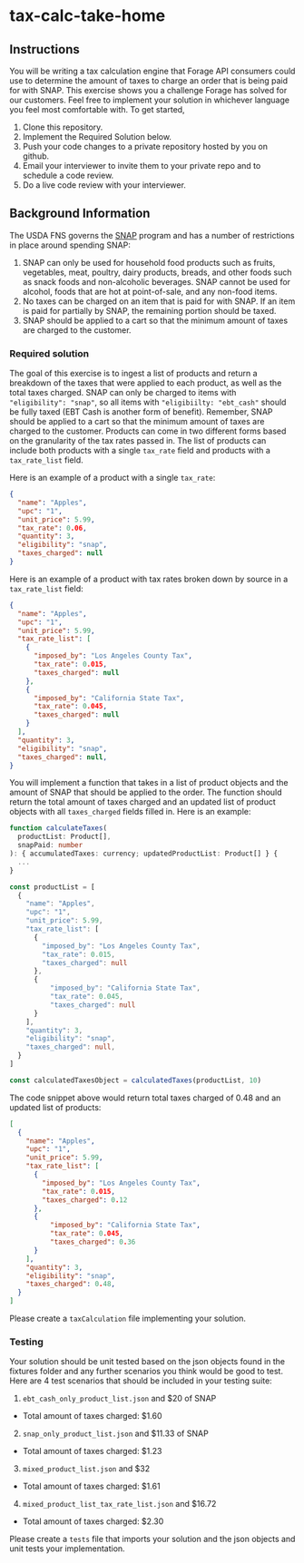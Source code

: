 # tax-calc-take-home

## Instructions
You will be writing a tax calculation engine that Forage API consumers could use to determine the amount of taxes to charge an order that is being paid for with SNAP. This exercise shows you a challenge Forage has solved for our customers. Feel free to implement your solution in whichever language you feel most comfortable with. To get started,

1. Clone this repository.
1. Implement the Required Solution below.
1. Push your code changes to a private repository hosted by you on github. 
1. Email your interviewer to invite them to your private repo and to schedule a code review.
1. Do a live code review with your interviewer. 

## Background Information
The USDA FNS governs the [SNAP](https://www.fns.usda.gov/snap/supplemental-nutrition-assistance-program) program and has a number of restrictions in place around spending SNAP:
1. SNAP can only be used for household food products such as fruits, vegetables, meat, poultry, dairy products, breads, and other foods such as snack foods and non-alcoholic beverages. SNAP cannot be used for alcohol, foods that are hot at point-of-sale, and any non-food items.
2. No taxes can be charged on an item that is paid for with SNAP. If an item is paid for partially by SNAP, the remaining portion should be taxed.
3. SNAP should be applied to a cart so that the minimum amount of taxes are charged to the customer.

### Required solution
The goal of this exercise is to ingest a list of products and return a breakdown of the taxes that were applied to each product, as well as the total taxes charged. SNAP can only be charged to items with `"eligibility": "snap"`, so all items with `"eligibiilty: "ebt_cash"` should be fully taxed (EBT Cash is another form of benefit). Remember, SNAP should be applied to a cart so that the minimum amount of taxes are charged to the customer. Products can come in two different forms based on the granularity of the tax rates passed in. The list of products can include both products with a single `tax_rate` field and products with a `tax_rate_list` field.

Here is an example of a product with a single `tax_rate`:
```json
{
  "name": "Apples",
  "upc": "1",
  "unit_price": 5.99,
  "tax_rate": 0.06,
  "quantity": 3,
  "eligibility": "snap",
  "taxes_charged": null
}
```

Here is an example of a product with tax rates broken down by source in a `tax_rate_list` field:
```json
{
  "name": "Apples",
  "upc": "1",
  "unit_price": 5.99,
  "tax_rate_list": [
    {
      "imposed_by": "Los Angeles County Tax",
      "tax_rate": 0.015,
      "taxes_charged": null
    },
    {
      "imposed_by": "California State Tax",
      "tax_rate": 0.045,
      "taxes_charged": null
    }
  ],
  "quantity": 3,
  "eligibility": "snap",
  "taxes_charged": null,
}
```

You will implement a function that takes in a list of product objects and the amount of SNAP that should be applied to the order. The function should return the total amount of taxes charged and an updated list of product objects with all `taxes_charged` fields filled in. Here is an example:
```typescript
function calculateTaxes(
  productList: Product[],
  snapPaid: number
): { accumulatedTaxes: currency; updatedProductList: Product[] } {
  ...
}

const productList = [
  {
    "name": "Apples",
    "upc": "1",
    "unit_price": 5.99,
    "tax_rate_list": [
      {
        "imposed_by": "Los Angeles County Tax",
        "tax_rate": 0.015,
        "taxes_charged": null
      },
      {
          "imposed_by": "California State Tax",
          "tax_rate": 0.045,
          "taxes_charged": null
      }
    ],
    "quantity": 3,
    "eligibility": "snap",
    "taxes_charged": null,
  }
]

const calculatedTaxesObject = calculatedTaxes(productList, 10)
```

The code snippet above would return total taxes charged of 0.48 and an updated list of products:
```json
[
  {
    "name": "Apples",
    "upc": "1",
    "unit_price": 5.99,
    "tax_rate_list": [
      {
        "imposed_by": "Los Angeles County Tax",
        "tax_rate": 0.015,
        "taxes_charged": 0.12
      },
      {
          "imposed_by": "California State Tax",
          "tax_rate": 0.045,
          "taxes_charged": 0.36
      }
    ],
    "quantity": 3,
    "eligibility": "snap",
    "taxes_charged": 0.48,
  }
]
```

Please create a `taxCalculation` file implementing your solution.

### Testing
Your solution should be unit tested based on the json objects found in the fixtures folder and any further scenarios you think would be good to test. Here are 4 test scenarios that should be included in your testing suite:
1. `ebt_cash_only_product_list.json` and $20 of SNAP
- Total amount of taxes charged: $1.60
2. `snap_only_product_list.json` and $11.33 of SNAP
- Total amount of taxes charged: $1.23
3. `mixed_product_list.json` and $32
- Total amount of taxes charged: $1.61
4. `mixed_product_list_tax_rate_list.json` and $16.72
- Total amount of taxes charged: $2.30

Please create a `tests` file that imports your solution and the json objects and unit tests your implementation.
